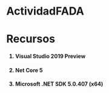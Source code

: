 # ActividadFADA

## <h1>Recursos</h1>

<ol>

#### <li>Visual Studio 2019 Preview</li>

#### <li>Net Core 5</li>

#### <li>Microsoft .NET SDK 5.0.407 (x64)</li>

</ol>

